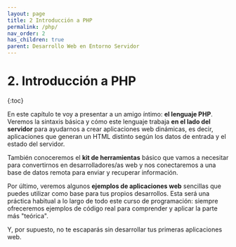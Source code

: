 ```yaml
---
layout: page
title: 2 Introducción a PHP
permalink: /php/
nav_order: 2
has_children: true
parent: Desarrollo Web en Entorno Servidor
---
```

# 2. Introducción a PHP

{:toc}

En este capítulo te voy a presentar a un amigo íntimo: **el lenguaje PHP**. Veremos la sintaxis básica y cómo este lenguaje trabaja **en el lado del servidor** para ayudarnos a crear aplicaciones web dinámicas, es decir, aplicaciones que generan un HTML distinto según los datos de entrada y el estado del servidor.

También conoceremos el **kit de herramientas** básico que vamos a necesitar para convertirnos en desarrolladores/as web y nos conectaremos a una base de datos remota para enviar y recuperar información.

Por último, veremos algunos **ejemplos de aplicaciones web** sencillas que puedes utilizar como base para tus propios desarrollos. Esta será una práctica habitual a lo largo de todo este curso de programación: siempre ofreceremos ejemplos de código real para comprender y aplicar la parte más "teórica".

Y, por supuesto, no te escaparás sin desarrollar tus primeras aplicaciones web.



